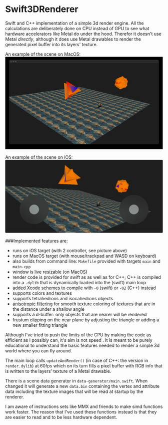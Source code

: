 # Swift3DRenderer

Swift and C++ implementation of a simple 3d render engine. All the calculations are deliberately done on CPU instead of GPU to see what hardware accelerators like Metal do under the hood. Therefor it doesn't use Metal _directly_, although it does use Metal drawables to render the generated pixel buffer into its layers' texture.

An example of the scene on MacOS:
![](assets/sceneMacOS.jpg)

An example of the scene on iOS:
![](assets/sceneiOS.jpg)

###Implemented features are:

* runs on iOS target (with 2 controller, see picture above)
* runs on MacOS target (with mouse/trackpad and WASD on keyboard)
* also builds from command line: `Makefile` provided with targets `main` and `main-cpp`
* window is live resizable (on MacOS)
* render code is provided for swift as as well as for C++; C++ is compiled into a `.dylib` that is dynamically loaded into the (swift) main loop
* added Xcode schemes to compile with `-O` (swift) or `-O2` (C++) instead
* supports colors and textures
* supports tetrahedrons and isocahedrons objects
* [anisotropic filtering](https://github.com/sarastro-nl/swift-anisotropic) for smooth texture coloring of textures that are in the distance under a shallow angle
* supports a d-buffer: only objects that are nearer will be rendered
* frustum clipping on the near plane by adjusting the triangle or adding a new smaller fitting triangle

Although I've tried to push the limits of the CPU by making the code as efficient as I possibly can, it's aim is not speed . It is meant to be purely educational to understand the basic features needed to render a simple 3d world where you can fly around.

The main loop calls `updateAndRender()` (in case of C++: the version in `render.dylib`) at 60fps which on its turn fills a pixel buffer with RGB info that is written to the layers' texture of a Metal drawable.

There is a scene data generator in `data-generator/main.swift`. When changed it will generate a new `data.bin` containing the vertex and attribute data including the texture images that will be read at startup by the renderer.

I am aware of instructions sets like MMX and friends to make simd functions work faster. The reason that I've used these functions instead is that they are easier to read and to be less hardware dependent.
